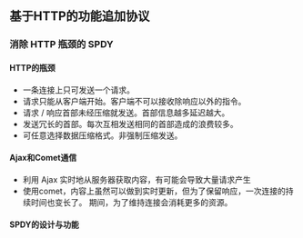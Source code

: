 ## 基于HTTP的功能追加协议

### 消除 HTTP 瓶颈的 SPDY
#### HTTP的瓶颈
- 一条连接上只可发送一个请求。
- 请求只能从客户端开始。客户端不可以接收除响应以外的指令。
- 请求 / 响应首部未经压缩就发送。首部信息越多延迟越大。
- 发送冗长的首部。每次互相发送相同的首部造成的浪费较多。
- 可任意选择数据压缩格式。非强制压缩发送。

#### Ajax和Comet通信  
- 利用 Ajax 实时地从服务器获取内容，有可能会导致大量请求产生  
- 使用comet，内容上虽然可以做到实时更新，但为了保留响应，一次连接的持续时间也变长了。
期间，为了维持连接会消耗更多的资源。

#### SPDY的设计与功能 